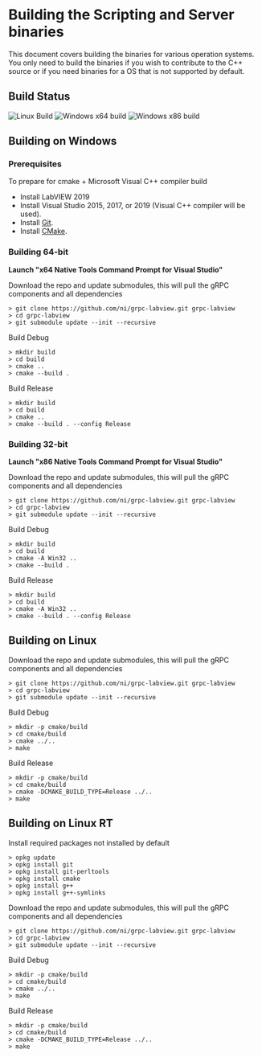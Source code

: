 # Building the Scripting and Server binaries

This document covers building the binaries for various operation systems.
You only need to build the binaries if you wish to contribute to the C++ source or if you need binaries for a OS that is not supported by default.

## Build Status
![Linux Build](https://github.com/ni/grpc-labview/workflows/Linux%20Build/badge.svg)
![Windows x64 build](https://github.com/ni/grpc-labview/workflows/Windows%20x64%20build/badge.svg)
![Windows x86 build](https://github.com/ni/grpc-labview/workflows/Windows%20x86%20build/badge.svg)

## Building on Windows

### Prerequisites
To prepare for cmake + Microsoft Visual C++ compiler build
- Install LabVIEW 2019
- Install Visual Studio 2015, 2017, or 2019 (Visual C++ compiler will be used).
- Install [Git](https://git-scm.com/).
- Install [CMake](https://cmake.org/download/).


### Building 64-bit

**Launch "x64 Native Tools Command Prompt for Visual Studio"**

Download the repo and update submodules, this will pull the gRPC components and all dependencies

```
> git clone https://github.com/ni/grpc-labview.git grpc-labview
> cd grpc-labview
> git submodule update --init --recursive
```

Build Debug
```
> mkdir build
> cd build
> cmake ..
> cmake --build .
```

Build Release
```
> mkdir build
> cd build
> cmake ..
> cmake --build . --config Release
```
### Building 32-bit

**Launch "x86 Native Tools Command Prompt for Visual Studio"**

Download the repo and update submodules, this will pull the gRPC components and all dependencies

```
> git clone https://github.com/ni/grpc-labview.git grpc-labview
> cd grpc-labview
> git submodule update --init --recursive
```

Build Debug
```
> mkdir build
> cd build
> cmake -A Win32 ..
> cmake --build .
```

Build Release
```
> mkdir build
> cd build
> cmake -A Win32 ..
> cmake --build . --config Release
```

## Building on Linux

Download the repo and update submodules, this will pull the gRPC components and all dependencies

```
> git clone https://github.com/ni/grpc-labview.git grpc-labview
> cd grpc-labview
> git submodule update --init --recursive
```

Build Debug

```
> mkdir -p cmake/build
> cd cmake/build
> cmake ../..
> make
```

Build Release

```
> mkdir -p cmake/build
> cd cmake/build
> cmake -DCMAKE_BUILD_TYPE=Release ../..
> make
```

## Building on Linux RT

Install required packages not installed by default

```
> opkg update
> opkg install git
> opkg install git-perltools
> opkg install cmake
> opkg install g++
> opkg install g++-symlinks
```

Download the repo and update submodules, this will pull the gRPC components and all dependencies

```
> git clone https://github.com/ni/grpc-labview.git grpc-labview
> cd grpc-labview
> git submodule update --init --recursive
```

Build Debug

```
> mkdir -p cmake/build
> cd cmake/build
> cmake ../..
> make
```

Build Release

```
> mkdir -p cmake/build
> cd cmake/build
> cmake -DCMAKE_BUILD_TYPE=Release ../..
> make
```

